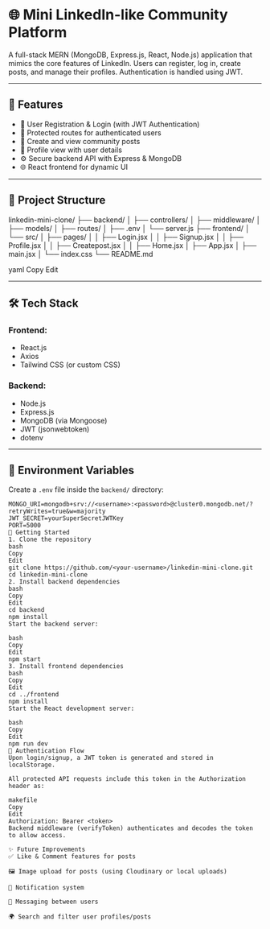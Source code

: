 # 🌐 Mini LinkedIn-like Community Platform

A full-stack MERN (MongoDB, Express.js, React, Node.js) application that mimics the core features of LinkedIn. Users can register, log in, create posts, and manage their profiles. Authentication is handled using JWT.

---

## 🚀 Features

- 👤 User Registration & Login (with JWT Authentication)
- 🔐 Protected routes for authenticated users
- 📝 Create and view community posts
- 📄 Profile view with user details
- ⚙️ Secure backend API with Express & MongoDB
- 🌐 React frontend for dynamic UI

---

## 📁 Project Structure

linkedin-mini-clone/
├── backend/
│ ├── controllers/
│ ├── middleware/
│ ├── models/
│ ├── routes/
│ ├── .env
│ └── server.js
├── frontend/
│ └── src/
│ ├── pages/
│ │ ├── Login.jsx
│ │ ├── Signup.jsx
│ │ ├── Profile.jsx
│ │ ├── Createpost.jsx
│ │ ├── Home.jsx
│ ├── App.jsx
│ ├── main.jsx
│ └── index.css
└── README.md

yaml
Copy
Edit

---

## 🛠️ Tech Stack

### Frontend:
- React.js
- Axios
- Tailwind CSS (or custom CSS)

### Backend:
- Node.js
- Express.js
- MongoDB (via Mongoose)
- JWT (jsonwebtoken)
- dotenv

---

## 🔐 Environment Variables

Create a `.env` file inside the `backend/` directory:

```env
MONGO_URI=mongodb+srv://<username>:<password>@cluster0.mongodb.net/?retryWrites=true&w=majority
JWT_SECRET=yourSuperSecretJWTKey
PORT=5000
🧪 Getting Started
1. Clone the repository
bash
Copy
Edit
git clone https://github.com/<your-username>/linkedin-mini-clone.git
cd linkedin-mini-clone
2. Install backend dependencies
bash
Copy
Edit
cd backend
npm install
Start the backend server:

bash
Copy
Edit
npm start
3. Install frontend dependencies
bash
Copy
Edit
cd ../frontend
npm install
Start the React development server:

bash
Copy
Edit
npm run dev
🔐 Authentication Flow
Upon login/signup, a JWT token is generated and stored in localStorage.

All protected API requests include this token in the Authorization header as:

makefile
Copy
Edit
Authorization: Bearer <token>
Backend middleware (verifyToken) authenticates and decodes the token to allow access.

✨ Future Improvements
✅ Like & Comment features for posts

🖼️ Image upload for posts (using Cloudinary or local uploads)

🔔 Notification system

💬 Messaging between users

🌍 Search and filter user profiles/posts